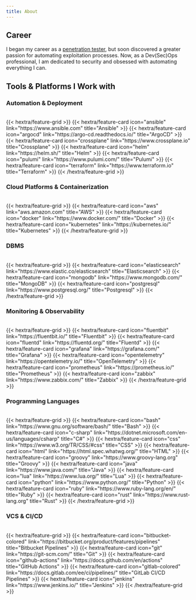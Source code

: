 ```yaml
---
title: About
---
```


## Career
I began my career as a [penetration tester](https://en.m.wikipedia.org/wiki/Penetration_test), but soon discovered a greater passion for automating exploitation processes. Now, as a Dev(Sec)Ops professional, I am dedicated to security and obsessed with automating everything I can.

## Tools & Platforms I Work with 
### Automation & Deployment 
<br />
{{< hextra/feature-grid >}}
{{< hextra/feature-card icon="ansible" link="https://www.ansible.com" title="Ansible" >}}
{{< hextra/feature-card icon="argocd" link="https://argo-cd.readthedocs.io/" title="ArgoCD" >}}
{{< hextra/feature-card icon="crossplane" link="https://www.crossplane.io" title="Crossplane" >}}
{{< hextra/feature-card icon="helm" link="https://helm.sh/" title="Helm" >}}
{{< hextra/feature-card icon="pulumi" link="https://www.pulumi.com/" title="Pulumi" >}}
{{< hextra/feature-card icon="terraform" link="https://www.terraform.io" title="Terraform" >}}
{{< /hextra/feature-grid >}}

### Cloud Platforms & Containerization 
<br />
{{< hextra/feature-grid >}}
{{< hextra/feature-card icon="aws" link="aws.amazon.com" title="AWS" >}}
{{< hextra/feature-card icon="docker" link="https://www.docker.com/" title="Docker" >}}
{{< hextra/feature-card icon="kubernetes" link="https://kubernetes.io/" title="Kubernetes" >}}
{{< /hextra/feature-grid >}}

### DBMS 
<br />
{{< hextra/feature-grid >}}
{{< hextra/feature-card icon="elasticsearch" link="https://www.elastic.co/elasticsearch" title="Elasticsearch" >}}
{{< hextra/feature-card icon="mongodb" link="https://www.mongodb.com/" title="MongoDB" >}}
{{< hextra/feature-card icon="postgresql" link="https://www.postgresql.org/" title="Postgresql" >}}
{{< /hextra/feature-grid >}}

### Monitoring & Observability 
<br />
{{< hextra/feature-grid >}}
{{< hextra/feature-card icon="fluentbit" link="https://fluentbit.io/" title="Fluentbit" >}}
{{< hextra/feature-card icon="fluentd" link="https://fluentd.org/" title="Fluentd" >}}
{{< hextra/feature-card icon="grafana" link="https://grafana.com/" title="Grafana" >}}
{{< hextra/feature-card icon="opentelemetry" link="https://opentelemetry.io/" title="OpenTelemetry" >}}
{{< hextra/feature-card icon="prometheus" link="https://prometheus.io/" title="Prometheus" >}}
{{< hextra/feature-card icon="zabbix" link="https://www.zabbix.com/" title="Zabbix" >}}
{{< /hextra/feature-grid >}}

### Programming Languages 
<br />
{{< hextra/feature-grid >}}
{{< hextra/feature-card icon="bash" link="https://www.gnu.org/software/bash/" title="Bash" >}}
{{< hextra/feature-card icon="c-sharp" link="https://dotnet.microsoft.com/en-us/languages/csharp" title="C#" >}}
{{< hextra/feature-card icon="css" link="https://www.w3.org/TR/CSS/#css" title="CSS" >}}
{{< hextra/feature-card icon="html" link="https://html.spec.whatwg.org/" title="HTML" >}}
{{< hextra/feature-card icon="groovy" link="https://www.groovy-lang.org" title="Groovy" >}}
{{< hextra/feature-card icon="java" link="https://www.java.com/" title="Java" >}}
{{< hextra/feature-card icon="lua" link="https://www.lua.org/" title="Lua" >}}
{{< hextra/feature-card icon="python" link="https://www.python.org/" title="Python" >}}
{{< hextra/feature-card icon="ruby" link="https://www.ruby-lang.org/en/" title="Ruby" >}}
{{< hextra/feature-card icon="rust" link="https://www.rust-lang.org" title="Rust" >}}
{{< /hextra/feature-grid >}}

### VCS & CI/CD
<br />
{{< hextra/feature-grid >}}
{{< hextra/feature-card icon="bitbucket-colored" link="https://bitbucket.org/product/features/pipelines" title="Bitbucket Pipelines" >}}
{{< hextra/feature-card icon="git" link="https://git-scm.com/" title="Git" >}}
{{< hextra/feature-card icon="github-actions" link="https://docs.github.com/en/actions" title="GitHub Actions" >}}
{{< hextra/feature-card icon="gitlab-colored" link="https://docs.gitlab.com/ee/ci/pipelines/" title="GitLab CI/CD Pipelines" >}}
{{< hextra/feature-card icon="jenkins" link="https://www.jenkins.io/" title="Jenkins" >}}
{{< /hextra/feature-grid >}}
